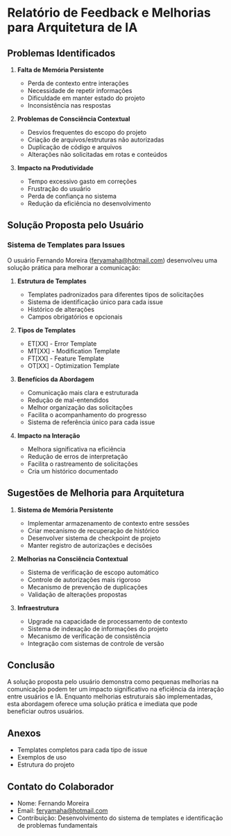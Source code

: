# Relatório de Feedback e Melhorias para Arquitetura de IA

## Problemas Identificados
1. **Falta de Memória Persistente**
   - Perda de contexto entre interações
   - Necessidade de repetir informações
   - Dificuldade em manter estado do projeto
   - Inconsistência nas respostas

2. **Problemas de Consciência Contextual**
   - Desvios frequentes do escopo do projeto
   - Criação de arquivos/estruturas não autorizadas
   - Duplicação de código e arquivos
   - Alterações não solicitadas em rotas e conteúdos

3. **Impacto na Produtividade**
   - Tempo excessivo gasto em correções
   - Frustração do usuário
   - Perda de confiança no sistema
   - Redução da eficiência no desenvolvimento

## Solução Proposta pelo Usuário

### Sistema de Templates para Issues
O usuário Fernando Moreira (feryamaha@hotmail.com) desenvolveu uma solução prática para melhorar a comunicação:

1. **Estrutura de Templates**
   - Templates padronizados para diferentes tipos de solicitações
   - Sistema de identificação único para cada issue
   - Histórico de alterações
   - Campos obrigatórios e opcionais

2. **Tipos de Templates**
   - ET[XX] - Error Template
   - MT[XX] - Modification Template
   - FT[XX] - Feature Template
   - OT[XX] - Optimization Template

3. **Benefícios da Abordagem**
   - Comunicação mais clara e estruturada
   - Redução de mal-entendidos
   - Melhor organização das solicitações
   - Facilita o acompanhamento do progresso
   - Sistema de referência único para cada issue

4. **Impacto na Interação**
   - Melhora significativa na eficiência
   - Redução de erros de interpretação
   - Facilita o rastreamento de solicitações
   - Cria um histórico documentado

## Sugestões de Melhoria para Arquitetura

1. **Sistema de Memória Persistente**
   - Implementar armazenamento de contexto entre sessões
   - Criar mecanismo de recuperação de histórico
   - Desenvolver sistema de checkpoint de projeto
   - Manter registro de autorizações e decisões

2. **Melhorias na Consciência Contextual**
   - Sistema de verificação de escopo automático
   - Controle de autorizações mais rigoroso
   - Mecanismo de prevenção de duplicações
   - Validação de alterações propostas

3. **Infraestrutura**
   - Upgrade na capacidade de processamento de contexto
   - Sistema de indexação de informações do projeto
   - Mecanismo de verificação de consistência
   - Integração com sistemas de controle de versão

## Conclusão
A solução proposta pelo usuário demonstra como pequenas melhorias na comunicação podem ter um impacto significativo na eficiência da interação entre usuários e IA. Enquanto melhorias estruturais são implementadas, esta abordagem oferece uma solução prática e imediata que pode beneficiar outros usuários.

## Anexos
- Templates completos para cada tipo de issue
- Exemplos de uso
- Estrutura do projeto

## Contato do Colaborador
- Nome: Fernando Moreira
- Email: feryamaha@hotmail.com
- Contribuição: Desenvolvimento do sistema de templates e identificação de problemas fundamentais 